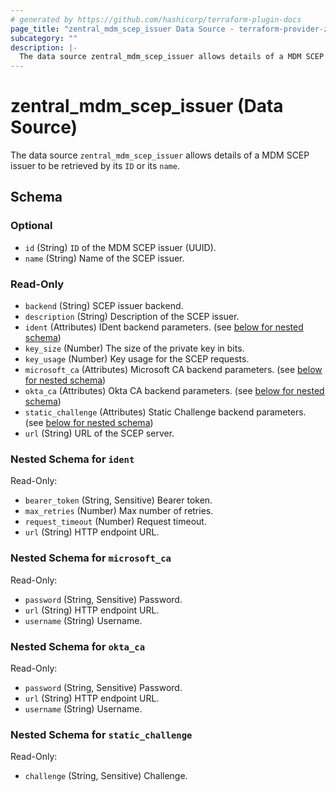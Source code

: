 ```yaml
---
# generated by https://github.com/hashicorp/terraform-plugin-docs
page_title: "zentral_mdm_scep_issuer Data Source - terraform-provider-zentral"
subcategory: ""
description: |-
  The data source zentral_mdm_scep_issuer allows details of a MDM SCEP issuer to be retrieved by its ID or its name.
---
```


# zentral_mdm_scep_issuer (Data Source)

The data source `zentral_mdm_scep_issuer` allows details of a MDM SCEP issuer to be retrieved by its `ID` or its `name`.



<!-- schema generated by tfplugindocs -->
## Schema

### Optional

- `id` (String) `ID` of the MDM SCEP issuer (UUID).
- `name` (String) Name of the SCEP issuer.

### Read-Only

- `backend` (String) SCEP issuer backend.
- `description` (String) Description of the SCEP issuer.
- `ident` (Attributes) IDent backend parameters. (see [below for nested schema](#nestedatt--ident))
- `key_size` (Number) The size of the private key in bits.
- `key_usage` (Number) Key usage for the SCEP requests.
- `microsoft_ca` (Attributes) Microsoft CA backend parameters. (see [below for nested schema](#nestedatt--microsoft_ca))
- `okta_ca` (Attributes) Okta CA backend parameters. (see [below for nested schema](#nestedatt--okta_ca))
- `static_challenge` (Attributes) Static Challenge backend parameters. (see [below for nested schema](#nestedatt--static_challenge))
- `url` (String) URL of the SCEP server.

<a id="nestedatt--ident"></a>
### Nested Schema for `ident`

Read-Only:

- `bearer_token` (String, Sensitive) Bearer token.
- `max_retries` (Number) Max number of retries.
- `request_timeout` (Number) Request timeout.
- `url` (String) HTTP endpoint URL.


<a id="nestedatt--microsoft_ca"></a>
### Nested Schema for `microsoft_ca`

Read-Only:

- `password` (String, Sensitive) Password.
- `url` (String) HTTP endpoint URL.
- `username` (String) Username.


<a id="nestedatt--okta_ca"></a>
### Nested Schema for `okta_ca`

Read-Only:

- `password` (String, Sensitive) Password.
- `url` (String) HTTP endpoint URL.
- `username` (String) Username.


<a id="nestedatt--static_challenge"></a>
### Nested Schema for `static_challenge`

Read-Only:

- `challenge` (String, Sensitive) Challenge.
